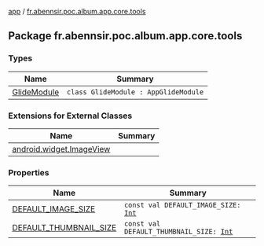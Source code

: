[app](../index.md) / [fr.abennsir.poc.album.app.core.tools](./index.md)

## Package fr.abennsir.poc.album.app.core.tools

### Types

| Name | Summary |
|---|---|
| [GlideModule](-glide-module/index.md) | `class GlideModule : AppGlideModule` |

### Extensions for External Classes

| Name | Summary |
|---|---|
| [android.widget.ImageView](android.widget.-image-view/index.md) |  |

### Properties

| Name | Summary |
|---|---|
| [DEFAULT_IMAGE_SIZE](-d-e-f-a-u-l-t_-i-m-a-g-e_-s-i-z-e.md) | `const val DEFAULT_IMAGE_SIZE: `[`Int`](https://kotlinlang.org/api/latest/jvm/stdlib/kotlin/-int/index.html) |
| [DEFAULT_THUMBNAIL_SIZE](-d-e-f-a-u-l-t_-t-h-u-m-b-n-a-i-l_-s-i-z-e.md) | `const val DEFAULT_THUMBNAIL_SIZE: `[`Int`](https://kotlinlang.org/api/latest/jvm/stdlib/kotlin/-int/index.html) |
